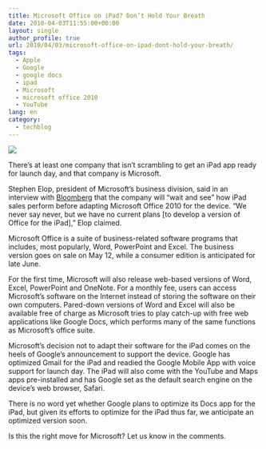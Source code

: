 ```yaml
---
title: Microsoft Office on iPad? Don’t Hold Your Breath
date: 2010-04-03T11:55:00+00:00
layout: single
author_profile: true
url: 2010/04/03/microsoft-office-on-ipad-dont-hold-your-breath/
tags:
  - Apple
  - Google
  - google docs
  - ipad
  - Microsoft
  - microsoft office 2010
  - YouTube
lang: en
category: 
  - techblog
---
```

[![](http://4.bp.blogspot.com/_vaUVXcmC3OI/S7clHGECTbI/AAAAAAAABcc/CAoF36yyHag/s1600/microsoftoffice2010beta-300x167.jpg)](http://4.bp.blogspot.com/_vaUVXcmC3OI/S7clHGECTbI/AAAAAAAABcc/CAoF36yyHag/s1600-h/microsoftoffice2010beta-300x167.jpg)

There’s at least one company that isn’t scrambling to get an iPad app ready for launch day, and that company is Microsoft.

Stephen Elop, president of Microsoft’s business division, said in an interview with [Bloomberg](http://www.bloomberg.com/apps/news?pid=newsarchive&sid=auKD3w1mOXrs) that the company will “wait and see” how iPad sales perform before adapting Microsoft Office 2010 for the device. “We never say never, but we have no current plans [to develop a version of Office for the iPad],” Elop claimed.

Microsoft Office is a suite of business-related software programs that includes, most popularly, Word, PowerPoint and Excel. The business version goes on sale on May 12, while a consumer edition is anticipated for late June.

For the first time, Microsoft will also release web-based versions of Word, Excel, PowerPoint and OneNote. For a monthly fee, users can access Microsoft’s software on the Internet instead of storing the software on their own computers. Pared-down versions of Word and Excel will also be available free of charge as Microsoft tries to play catch-up with free web applications like Google Docs, which performs many of the same functions as Microsoft’s office suite.

Microsoft’s decision not to adapt their software for the iPad comes on the heels of Google’s announcement to support the device. Google has optimized Gmail for the iPad and readied the Google Mobile App with voice support for launch day. The iPad will also come with the YouTube and Maps apps pre-installed and has Google set as the default search engine on the device’s web browser, Safari.

There is no word yet whether Google plans to optimize its Docs app for the iPad, but given its efforts to optimize for the iPad thus far, we anticipate an optimized version soon.

Is this the right move for Microsoft? Let us know in the comments.
